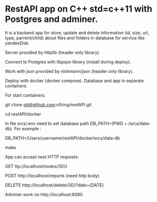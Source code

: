 # RestAPI app on C++ std=c++11 with Postgres and adminer. 

It is a backend app for store, update and delete information (id, size, url, type, parrent/child) about files and folders in database for service like yandexDisk. 

Server provided by httplib (header only library).

Connect to Postgres with libpqxx library (install during deploy).

Work with json provided by nlohmann/json (header only library).

Deploy with docker (docker compose). Database and app in separate containers. 

For start containers: 

git clone git@github.com:n0ring/restAPI.git

cd restAPI/docker 

In file srcs/.env need to set database path DB_PATH=(PWD + /srcs/data-db). For example :

DB_PATH=/Users/username/restAPI/docker/srcs/data-db

make 

App can accept next HTTP requests:

GET     ttp://localhost/nodes/{ID})

POST    http://localhost/imports (need http body)

DELETE  http://localhost/delete/{ID}?date={DATE}

Adminer work on http://localhost:8080.








